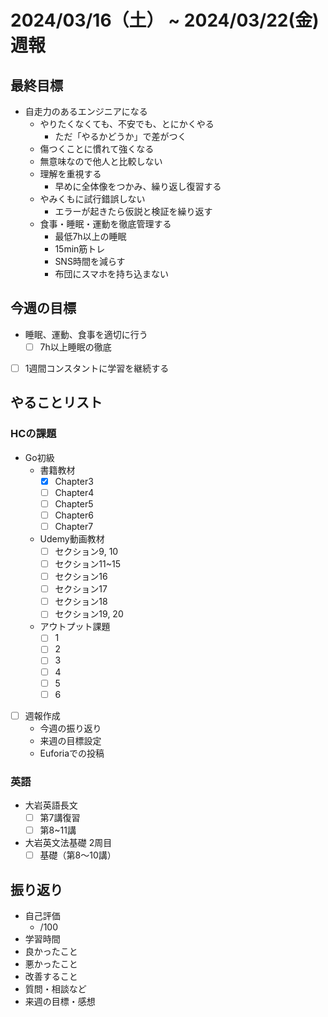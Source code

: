 # 2024/03/16（土） ~ 2024/03/22(金) 週報

## 最終目標

- 自走力のあるエンジニアになる
  - やりたくなくても、不安でも、とにかくやる
    - ただ「やるかどうか」で差がつく
  - 傷つくことに慣れて強くなる
  - 無意味なので他人と比較しない
  - 理解を重視する
    - 早めに全体像をつかみ、繰り返し復習する
  - やみくもに試行錯誤しない
    - エラーが起きたら仮説と検証を繰り返す
  - 食事・睡眠・運動を徹底管理する
    - 最低7h以上の睡眠
    - 15min筋トレ
    - SNS時間を減らす
    - 布団にスマホを持ち込まない

## 今週の目標

- 睡眠、運動、食事を適切に行う
  - [ ] 7h以上睡眠の徹底
- [ ] 1週間コンスタントに学習を継続する

## やることリスト

### HCの課題

- Go初級
  - 書籍教材
    - [x] Chapter3
    - [ ] Chapter4
    - [ ] Chapter5
    - [ ] Chapter6
    - [ ] Chapter7
  - Udemy動画教材
    - [ ] セクション9, 10
    - [ ] セクション11~15
    - [ ] セクション16
    - [ ] セクション17
    - [ ] セクション18
    - [ ] セクション19, 20
  - アウトプット課題
    - [ ] 1
    - [ ] 2
    - [ ] 3
    - [ ] 4
    - [ ] 5
    - [ ] 6

- [ ] 週報作成
  - 今週の振り返り
  - 来週の目標設定
  - Euforiaでの投稿

### 英語

- 大岩英語長文
  - [ ] 第7講復習
  - [ ] 第8~11講
- 大岩英文法基礎 2周目
  - [ ] 基礎（第8〜10講）

## 振り返り

- 自己評価
  - /100
- 学習時間
- 良かったこと
- 悪かったこと
- 改善すること
- 質問・相談など
- 来週の目標・感想
